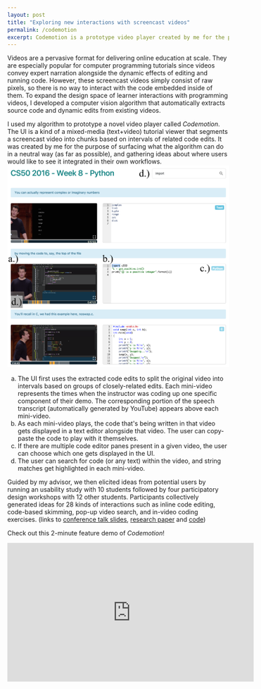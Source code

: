 ```yaml
---
layout: post
title: "Exploring new interactions with screencast videos"
permalink: /codemotion
excerpt: Codemotion is a prototype video player created by me for the purpose of surfacing a technical solution in a neutral way, and gathering ideas about where users would like to see it integrated in their own workflows.<br/><br/><img src="/assets/codemotion/ui-cropped.png" />
---
```


Videos are a pervasive format for delivering online education at scale. They are especially popular for computer programming tutorials since videos convey expert narration alongside the dynamic effects of editing and running code. However, these screencast videos simply consist of raw pixels, so there is no way to interact with the code embedded inside of them. To expand the design space of learner interactions with programming videos, I developed a computer vision algorithm that automatically extracts source code and dynamic edits from existing videos.

I used my algorithm to prototype a novel video player called *Codemotion*. The UI is a kind of a mixed-media (text+video) tutorial viewer that segments a screencast video into chunks based on intervals of related code edits. It was created by me for the purpose of surfacing what the algorithm can do in a neutral way (as far as possible), and gathering ideas about where users would like to see it integrated in their own workflows.
<img src="/assets/codemotion/ui.png" />
<ol type="a">
  <li>The UI first uses the extracted code edits to split the original video into intervals based on groups of closely-related edits. Each mini-video represents the times when the instructor was coding up one specific component of their demo. The corresponding portion of the speech transcript (automatically generated by YouTube) appears above each mini-video.</li>
  <li>As each mini-video plays, the code that's being written in that video gets displayed in a text editor alongside that video. The user can copy-paste the code to play with it themselves.</li>
  <li>If there are multiple code editor panes present in a given video, the user can choose which one gets displayed in the UI.</li>
  <li>The user can search for code (or any text) within the video, and string matches get highlighted in each mini-video.</li>
</ol>

Guided by my advisor, we then elicited ideas from potential users by running an usability study with 10 students followed by four participatory design workshops with 12 other students. Participants collectively generated ideas for 28 kinds of interactions such as inline code editing, code-based skimming, pop-up video search, and in-video coding exercises. (links to [conference talk slides](https://www.icloud.com/keynote/0CrqCVgrx10z1Dov72B_bmG-g#Codemotion-LAS18-Kandarp), [research paper](/files/codemotion-las2018-khandwala.pdf) and [code](https://github.com/kandarpksk/codemotion-las2018))

Check out this 2-minute feature demo of *Codemotion*!
<iframe width="560" height="315" src="https://www.youtube.com/embed/OPROmzq973A" frameborder="0" allow="accelerometer; autoplay; clipboard-write; encrypted-media; gyroscope; picture-in-picture" allowfullscreen></iframe>
